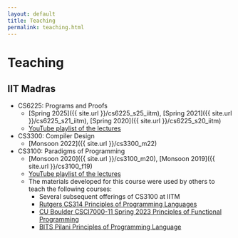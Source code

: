 ```yaml
---
layout: default
title: Teaching
permalink: teaching.html
---
```


# Teaching

## IIT Madras

* CS6225: Programs and Proofs
    * [Spring 2025]({{ site.url }}/cs6225_s25_iitm), [Spring 2021]({{ site.url }}/cs6225_s21_iitm), [Spring 2020]({{ site.url }}/cs6225_s20_iitm)
    * [YouTube playlist of the lectures](https://www.youtube.com/playlist?list=PLt0HgEXFOHdkfd7phdKKmTIuwHEvPX0qb)
* CS3300: Compiler Design
    * [Monsoon 2022]({{ site.url }}/cs3300_m22)
* CS3100: Paradigms of Programming
    * [Monsoon 2020]({{ site.url }}/cs3100_m20), [Monsoon 2019]({{ site.url }}/cs3100_f19)
    * [YouTube playlist of the lectures](https://www.youtube.com/playlist?list=PLt0HgEXFOHdkE-NTs87s7QjwYwqeihb-D)
    *  The materials developed for this course were used by others to teach the following courses:
        - Several subsequent offerings of CS3100 at IITM
        - [Rutgers CS314 Principles of Programming Languages](https://www.cs.rutgers.edu/academics/undergraduate/course-synopses/course-details/01-198-314-principles-of-programming-languages)
        - [CU Boulder CSCI7000-11 Spring 2023 Principles of Functional Programming](https://gowthamk.github.io/csci7000_pfp_s23/)
        - [BITS Pilani Principles of Programming Language]()
